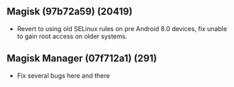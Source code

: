 ## Magisk (97b72a59) (20419)
- Revert to using old SELinux rules on pre Android 8.0 devices,
fix unable to gain root access on older systems.

## Magisk Manager (07f712a1) (291)
- Fix several bugs here and there
